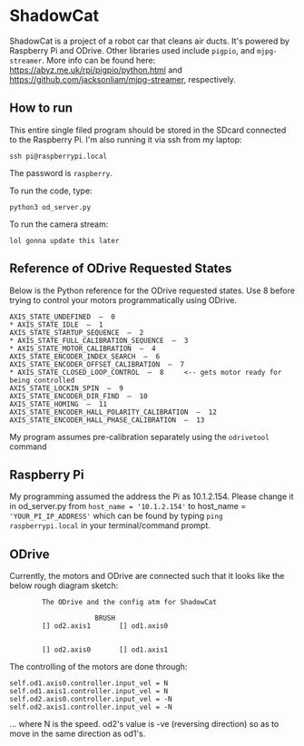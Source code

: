 # ShadowCat

ShadowCat is a project of a robot car that cleans air ducts. It's powered by Raspberry Pi and ODrive. Other libraries used include ```pigpio```, and ```mjpg-streamer```. More info can be found here: https://abyz.me.uk/rpi/pigpio/python.html and https://github.com/jacksonliam/mjpg-streamer, respectively.

## How to run
This entire single filed program should be stored in the SDcard connected to the Raspberry Pi. I'm also running it via ssh from my laptop:

```
ssh pi@raspberrypi.local
```
The password is ```raspberry```.

To run the code, type:
```
python3 od_server.py
```

To run the camera stream:
```
lol gonna update this later
```

## Reference of ODrive Requested States
Below is the Python reference for the ODrive requested states. Use 8 before trying to control your motors programmatically using ODrive.
```
AXIS_STATE_UNDEFINED  —  0
* AXIS_STATE_IDLE  —  1
AXIS_STATE_STARTUP_SEQUENCE  —  2
* AXIS_STATE_FULL_CALIBRATION_SEQUENCE  —  3 
* AXIS_STATE_MOTOR_CALIBRATION  —  4 
AXIS_STATE_ENCODER_INDEX_SEARCH  —  6
AXIS_STATE_ENCODER_OFFSET_CALIBRATION  —  7
* AXIS_STATE_CLOSED_LOOP_CONTROL  —  8     <-- gets motor ready for being controlled
AXIS_STATE_LOCKIN_SPIN  —  9
AXIS_STATE_ENCODER_DIR_FIND  —  10
AXIS_STATE_HOMING  —  11
AXIS_STATE_ENCODER_HALL_POLARITY_CALIBRATION  —  12
AXIS_STATE_ENCODER_HALL_PHASE_CALIBRATION  —  13
```

My program assumes pre-calibration separately using the ```odrivetool``` command

## Raspberry Pi 
My programming assumed the address the Pi as 10.1.2.154. Please change it in od_server.py from ```host_name = '10.1.2.154'``` to host_name = ```'YOUR_PI_IP_ADDRESS'``` which can be found by typing ```ping raspberrypi.local``` in your terminal/command prompt.

## ODrive
Currently, the motors and ODrive are connected such that it looks like the below rough diagram sketch:
```
        The ODrive and the config atm for ShadowCat
        
                     BRUSH
        [] od2.axis1       [] od1.axis0


        [] od2.axis0       [] od1.axis1
```

The controlling of the motors are done through:
```
self.od1.axis0.controller.input_vel = N
self.od1.axis1.controller.input_vel = N
self.od2.axis0.controller.input_vel = -N
self.od2.axis1.controller.input_vel = -N
```
... where N is the speed. od2's value is -ve (reversing direction) so as to move in the same direction as od1's. 
